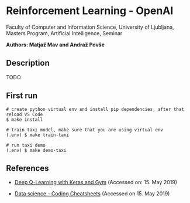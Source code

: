 # Reinforcement Learning - OpenAI

Faculty of Computer and Information Science, University of Ljubljana, Masters Program, Artificial Intelligence, Seminar

**Authors: Matjaž Mav and Andraž Povše**

## Description

TODO

## First run
```
# create python virtual env and install pip dependencies, after that reload VS Code
$ make install

# train taxi model, make sure that you are using virtual env
(.env) $ make train-taxi

# run taxi demo
(.env) $ make demo-taxi
```

## References

- [Deep Q-Learning with Keras and Gym](https://keon.io/deep-q-learning/) (Accessed on: 15. May 2019)

- [Data science - Coding Cheatsheets](https://elitedatascience.com/vault) (Accessed on 15. May 2019)